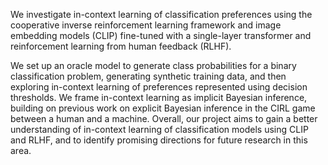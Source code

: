 We investigate in-context learning of classification preferences using the cooperative inverse reinforcement learning framework and image embedding models (CLIP) fine-tuned with a single-layer transformer and reinforcement learning from human feedback (RLHF). 

We set up an oracle model to generate class probabilities for a binary classification problem, generating synthetic training data, and then exploring in-context learning of preferences represented using decision thresholds. We frame in-context learning as implicit Bayesian inference, building on previous work on explicit Bayesian inference in the CIRL game between a human and a machine. Overall, our project aims to gain a better understanding of in-context learning of classification models using CLIP and RLHF, and to identify promising directions for future research in this area.



